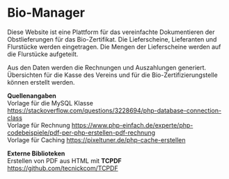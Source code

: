 # Bio-Manager
Diese Website ist eine Plattform für das vereinfachte Dokumentieren der Obstlieferungen für das Bio-Zertifikat.
Die Lieferscheine, Lieferanten und Flurstücke werden eingetragen. Die Mengen der Lieferscheine werden auf die Flurstücke aufgeteilt.

Aus den Daten werden die Rechnungen und Auszahlungen generiert. Übersichten für die Kasse des Vereins und für die Bio-Zertifizierungstelle können erstellt werden.

**Quellenangaben**  
Vorlage für die MySQL Klasse https://stackoverflow.com/questions/3228694/php-database-connection-class  
Vorlage für Rechnung https://www.php-einfach.de/experte/php-codebeispiele/pdf-per-php-erstellen-pdf-rechnung  
Vorlage für Caching https://pixeltuner.de/php-cache-erstellen

**Externe Biblioteken**  
Erstellen von PDF aus HTML mit **TCPDF** https://github.com/tecnickcom/TCPDF
